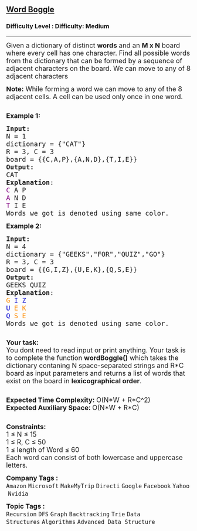 <h2><a href="https://www.geeksforgeeks.org/problems/word-boggle4143/1">Word Boggle</a></h2><h3>Difficulty Level : Difficulty: Medium</h3><hr><div class="problems_problem_content__Xm_eO"><p><span style="font-size: 18px;">Given a dictionary of distinct <strong>words</strong> and an <strong>M x N</strong> board where every cell has one character. Find all possible words from the dictionary that can be formed by a sequence of adjacent characters on the board. We can move to any of 8 adjacent characters</span></p>
<p><span style="font-size: 18px;"><strong>Note:</strong>&nbsp;While forming a word we can move to&nbsp;any of the 8 adjacent cells. A&nbsp;cell can be used&nbsp;only once in one word.</span></p>
<p><br><span style="font-size: 18px;"><strong>Example 1:</strong></span></p>
<pre><span style="font-size: 18px;"><strong>Input: 
</strong>N = 1
dictionary = {"CAT"}
R = 3, C = 3
board = {{C,A,P},{A,N,D},{T,I,E}}
<strong>Output:</strong>
CAT
<strong>Explanation</strong>: 
<span style="color: #800080;">C</span> A P
<span style="color: #800080;">A</span> N D
<span style="color: #800080;">T</span> I E
Words we got is denoted using same color.</span>
</pre>
<p><span style="font-size: 18px;"><strong>Example 2:</strong></span></p>
<pre><span style="font-size: 18px;"><strong>Input:</strong>
N = 4
dictionary = {"GEEKS","FOR","QUIZ","GO"}
R = 3, C = 3 
board = {{G,I,Z},{U,E,K},{Q,S,E}}
<strong>Output:</strong>
GEEKS QUIZ
<strong>Explanation</strong>: 
<span style="color: #ff8c00;">G</span> <span style="color: #0000cd;">I</span> <span style="color: #0000cd;">Z</span>
<span style="color: #0000cd;">U</span> <span style="color: #ff8c00;">E</span> <span style="color: #ff8c00;">K</span>
<span style="color: #0000cd;">Q</span> <span style="color: #ff8c00;">S</span> <span style="color: #ff8c00;">E</span> 
Words we got is denoted using same color.</span>
</pre>
<p><br><span style="font-size: 18px;"><strong>Your task:</strong><br>You dont need to read input or print anything. Your task is to complete the function&nbsp;<strong>wordBoggle()</strong>&nbsp;which takes the dictionary contaning N&nbsp;space-separated strings and R*C board </span><span style="font-size: 18px;">as input parameters and returns a list of&nbsp;words that exist on the board in <strong>lexicographical order</strong>.</span></p>
<p><br><span style="font-size: 18px;"><strong>Expected Time Complexity:&nbsp;</strong>O(N*W + R*C^2)<br><strong>Expected Auxiliary Space:&nbsp;</strong>O(N*W + R*C)</span></p>
<p><br><span style="font-size: 18px;"><strong>Constraints:</strong><br>1 ≤ N&nbsp;≤ 15<br>1 ≤ R, C&nbsp;≤ 50<br>1 ≤ length of Word&nbsp;≤ 60<br>Each word can consist of both lowercase and uppercase letters.</span></p></div><p><span style=font-size:18px><strong>Company Tags : </strong><br><code>Amazon</code>&nbsp;<code>Microsoft</code>&nbsp;<code>MakeMyTrip</code>&nbsp;<code>Directi</code>&nbsp;<code>Google</code>&nbsp;<code>Facebook</code>&nbsp;<code>Yahoo</code>&nbsp;<code>Nvidia</code>&nbsp;<br><p><span style=font-size:18px><strong>Topic Tags : </strong><br><code>Recursion</code>&nbsp;<code>DFS</code>&nbsp;<code>Graph</code>&nbsp;<code>Backtracking</code>&nbsp;<code>Trie</code>&nbsp;<code>Data Structures</code>&nbsp;<code>Algorithms</code>&nbsp;<code>Advanced Data Structure</code>&nbsp;